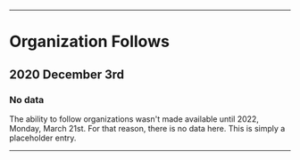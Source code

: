 
***

# Organization Follows

## 2020 December 3rd

### No data

The ability to follow organizations wasn't made available until 2022, Monday, March 21st. For that reason, there is no data here. This is simply a placeholder entry.

***
